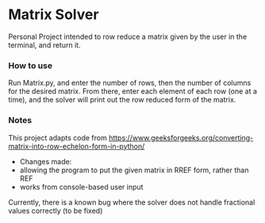 # Matrix Solver

Personal Project intended to row reduce a matrix given by the user in the terminal, and return it.

### How to use
Run Matrix.py, and enter the number of rows, then the number of columns for the desired matrix.
From there, enter each element of each row (one at a time), and the solver will print out the row reduced form of the matrix.

### Notes
This project adapts code from https://www.geeksforgeeks.org/converting-matrix-into-row-echelon-form-in-python/  
- Changes made:
-   allowing the program to put the given matrix in RREF form, rather than REF
-   works from console-based user input

Currently, there is a known bug where the solver does not handle fractional values correctly (to be fixed)
